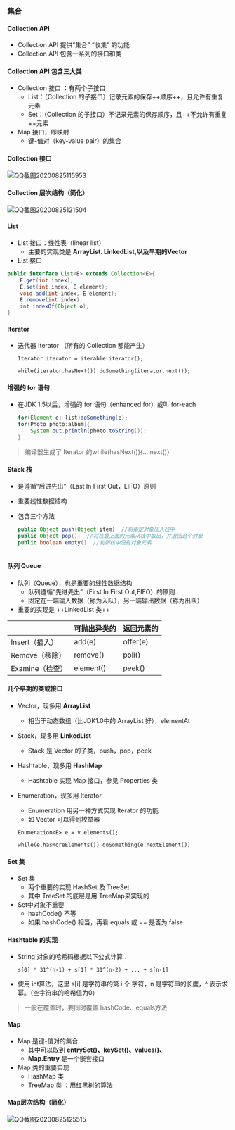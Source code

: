 ### 集合

#### Collection API

* Collection API 提供“集合” “收集” 的功能
* Collection API 包含一系列的接口和类

#### Collection API 包含三大类

* Collection 接口 ：有两个子接口
  * List：（Collection 的子接口）记录元素的保存++顺序++，且允许有重复元素
  * Set：（Collection 的子接口）不记录元素的保存顺序，且++不允许有重复++元素
* Map 接口，即映射
  * 键-值对（key-value pair）的集合

#### Collection 接口

![QQ截图20200825115953](C:\Users\Tao\Desktop\QQ截图20200825115953.png)

#### Collection 层次结构（简化）

![QQ截图20200825121504](C:\Users\Tao\Desktop\QQ截图20200825121504.png)

#### List

* List 接口：线性表（linear list）
  * 主要的实现类是 **ArrayList. LinkedList,**以及早期的**Vector**
* List 接口

```java
public interface List<E> extends Collection<E>{
    E.get(int index);
    E.set(int index, E element);
    void add(int index, E element);
    E remove(int index);
    int indexOf(Object o);
}
```

#### Iterator

* 迭代器 Iterator （所有的 Collection 都能产生）

  `Iterator iterator = iterable.iterator();`

  `while(iterator.hasNext()) doSomething(iterator.next());`

#### 增强的 for 语句

* 在JDK 1.5以后，增强的 for 语句（enhanced for）或叫 for-each

  ```java
  for(Element e: list)doSomething(e);
  for(Photo photo:album){
      System.out.println(photo.toString());
  }
  ```

> 编译器生成了 Iterator 的while(hasNext()){... next()}

#### Stack 栈

* 是遵循“后进先出”（Last In First Out，LIFO）原则

* 重要线性数据结构

* 包含三个方法

  ```java
  public Object push(Object item)  //将指定对象压入栈中
  public Object pop():  //将栈最上面的元素从栈中取出，并返回这个对象
  public boolean empty()  //判断栈中没有对象元素
      
  ```

#### 队列 Queue

* 队列（Queue），也是重要的线性数据结构
  * 队列遵循“先进先出”（First In First Out,FIFO）的原则
  * 固定在一端输入数据（称为入队），另一端输出数据（称为出队）
* 重要的实现是 ++LinkedList 类++

|                 | 可抛出异类的 | 返回元素的 |
| --------------- | ------------ | ---------- |
| Insert（插入）  | add(e)       | offer(e)   |
| Remove（移除）  | remove()     | poll()     |
| Examine（检查） | element()    | peek()     |

#### 几个早期的类或接口

* Vector，现多用 **ArrayList**

  * 相当于动态数组（比JDK1.0中的 ArrayList 好），elementAt

* Stack，现多用 **LinkedList**

  * Stack 是 Vector 的子类，push，pop，peek

* Hashtable，现多用 **HashMap**

  * Hashtable 实现 Map 接口，参见 Properties 类

* Enumeration，现多用 Iterator 

  * Enumeration 用另一种方式实现 Iterator 的功能
  * 如 Vector 可以得到枚举器

  `Enumeration<E> e = v.elements();`

  `while(e.hasMoreElements()) doSomething(e.nextElement())`

#### Set 集

* Set 集
  * 两个重要的实现 HashSet 及 TreeSet
  * 其中 TreeSet 的底层是用 TreeMap来实现的
* Set中对象不重要
  * hashCode() 不等
  * 如果 hashCode() 相当，再看 equals 或 == 是否为 false

#### Hashtable 的实现

* String 对象的哈希码根据以下公式计算：

  `s[0] * 31^(n-1) + s[1] * 31^(n-2) + ... + s[n-1]`

* 使用 int算法，这里 s[i] 是字符串的第 i 个 字符，n 是字符串的长度，^ 表示求幂。（空字符串的哈希值为0）

> 一般在覆盖时，要同时覆盖 hashCode、equals方法

#### Map

* Map 是键-值对的集合
  * 其中可以取到 **entrySet()、keySet()、values()、**
  * **Map.Entry** 是一个嵌套接口
* Map 类的重要实现
  * HashMap 类
  * TreeMap 类 ：用红黑树的算法

#### Map层次结构（简化）

![QQ截图20200825125515](C:\Users\Tao\Desktop\QQ截图20200825125515.png)